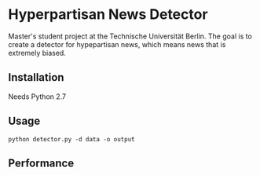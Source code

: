 # Hyperpartisan News Detector
Master's student project at the Technische Universität Berlin. The goal is to create a detector for hypepartisan news, which means news that is extremely biased.

## Installation
Needs Python 2.7

## Usage
`python detector.py -d data -o output`

## Performance

